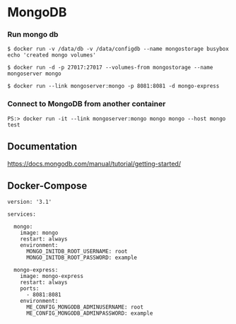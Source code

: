 # MongoDB 
### Run mongo db
```
$ docker run -v /data/db -v /data/configdb --name mongostorage busybox echo 'created mongo volumes'

$ docker run -d -p 27017:27017 --volumes-from mongostorage --name mongoserver mongo

$ docker run --link mongoserver:mongo -p 8081:8081 -d mongo-express 
```
### Connect to MongoDB from another container
```
PS:> docker run -it --link mongoserver:mongo mongo mongo --host mongo test
```

## Documentation
 
https://docs.mongodb.com/manual/tutorial/getting-started/

## Docker-Compose
```
version: '3.1'

services:

  mongo:
    image: mongo
    restart: always
    environment:
      MONGO_INITDB_ROOT_USERNAME: root
      MONGO_INITDB_ROOT_PASSWORD: example

  mongo-express:
    image: mongo-express
    restart: always
    ports:
      - 8081:8081
    environment:
      ME_CONFIG_MONGODB_ADMINUSERNAME: root
      ME_CONFIG_MONGODB_ADMINPASSWORD: example
```
